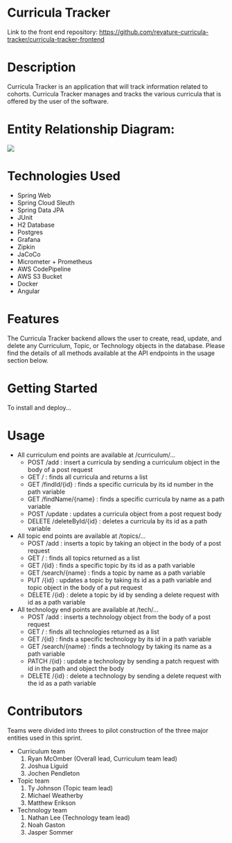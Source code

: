 # Curricula Tracker
Link to the front end repository: https://github.com/revature-curricula-tracker/curricula-tracker-frontend

# Description
Curricula Tracker is an application that will track information related to cohorts. Curricula Tracker manages and tracks the various curricula that is offered by the user of the software.

# Entity Relationship Diagram:
[<img src="https://i.imgur.com/18ejP3q.jpg">](https://drawsql.app/p3-backend/diagrams/p3-backend/)

# Technologies Used

* Spring Web
* Spring Cloud Sleuth
* Spring Data JPA
* JUnit
* H2 Database
* Postgres
* Grafana
* Zipkin
* JaCoCo
* Micrometer + Prometheus
* AWS CodePipeline
* AWS S3 Bucket
* Docker
* Angular

# Features

The Curricula Tracker backend allows the user to create, read, update, and delete any Curriculum, Topic, or Technology objects in the database.  Please find the details of all methods available at the API endpoints in the usage section below.

# Getting Started

To install and deploy...

# Usage

* All curriculum end points are available at /curriculum/...
  - POST /add : insert a curricula by sending a curriculum object in the body of a post request
  - GET / : finds all curricula and returns a list
  - GET /findId/{id} : finds a specific curricula by its id number in the path variable
  - GET /findName/{name} : finds a specific curricula by name as a path variable
  - POST /update : updates a curricula object from a post request body
  - DELETE /deleteById/{id} : deletes a curricula by its id as a path variable
* All topic end points are available at /topics/...
  - POST /add : inserts a topic by taking an object in the body of a post request
  - GET / : finds all topics returned as a list
  - GET /{id} : finds a specific topic by its id as a path variable
  - GET /search/{name} : finds a topic by name as a path variable
  - PUT /{id} : updates a topic by taking its id as a path variable and topic object in the body of a put request
  - DELETE /{id} : delete a topic by id by sending a delete request with id as a path variable
* All technology end points are available at /tech/...
  - POST /add : inserts a technology object from the body of a post request
  - GET / : finds all technologies returned as a list
  - GET /{id} : finds a specific technology by its id in a path variable
  - GET /search/{name} : finds a technology by taking its name as a path variable
  - PATCH /{id} : update a technology by sending a patch request with id in the path and object the body
  - DELETE /{id} : delete a technology by sending a delete request with the id as a path variable

# Contributors
Teams were divided into threes to pilot construction of the three major entities used in this sprint.

* Curriculum team
  1. Ryan McOmber (Overall lead, Curriculum team lead)
  2. Joshua Liguid 
  3. Jochen Pendleton
* Topic team
  1. Ty Johnson (Topic team lead)
  2. Michael Weatherby
  3. Matthew Erikson
* Technology team
  1. Nathan Lee (Technology team lead)
  2. Noah Gaston
  3. Jasper Sommer
